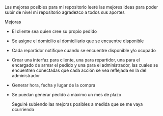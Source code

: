 Las mejoras posibles para mi repositorio leeré las mejores ideas para poder subir de nivel mi repositorio agradezco a todos sus aportes

Mejoras
- El cliente sea quien cree su propio pedido
- Se asigne el domicilio al domiciliario que se encuentre disponible
- Cada repartidor notifique cuando se encuentre disponible y/o ocupado
- Crear una interfaz para cliente, una para repartidor, una para el encargado de armar el pedido y una para el administrador, las cuales se encuentren conectadas que cada acción se vea reflejada en la del administrador
- Generar hora, fecha y lugar de la compra
- Se puedan generar pedido a máximo un mes de plazo

  Seguiré subiendo las mejoras posibles a medida que se me vaya ocurriendo
  
